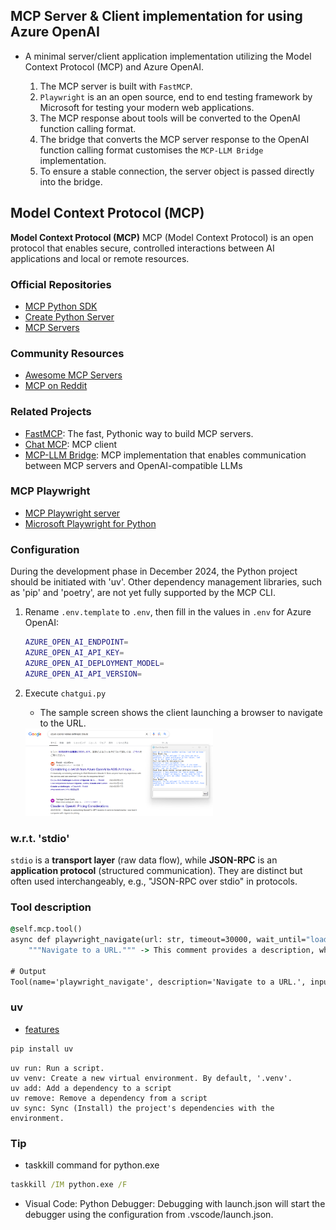 ## MCP Server & Client implementation for using Azure OpenAI

- A minimal server/client application implementation utilizing the Model Context Protocol (MCP) and Azure OpenAI.

    1. The MCP server is built with `FastMCP`.  
    2. `Playwright` is an an open source, end to end testing framework by Microsoft for testing your modern web applications. 
    3. The MCP response about tools will be converted to the OpenAI function calling format.  
    4. The bridge that converts the MCP server response to the OpenAI function calling format customises the `MCP-LLM Bridge` implementation.
    5. To ensure a stable connection, the server object is passed directly into the bridge. 

## Model Context Protocol (MCP)

**Model Context Protocol (MCP)** MCP (Model Context Protocol) is an open protocol that enables secure, controlled interactions between AI applications and local or remote resources. 

### Official Repositories

- [MCP Python SDK](https://github.com/modelcontextprotocol/python-sdk)  
- [Create Python Server](https://github.com/modelcontextprotocol/create-python-server)  
- [MCP Servers](https://github.com/modelcontextprotocol/servers)  

### Community Resources

- [Awesome MCP Servers](https://github.com/punkpeye/awesome-mcp-servers)  
- [MCP on Reddit](https://www.reddit.com/r/mcp/)  

### Related Projects

- [FastMCP](https://github.com/jlowin/fastmcp): The fast, Pythonic way to build MCP servers.
- [Chat MCP](https://github.com/daodao97/chatmcp): MCP client
- [MCP-LLM Bridge](https://github.com/bartolli/mcp-llm-bridge): MCP implementation that enables communication between MCP servers and OpenAI-compatible LLMs

### MCP Playwright

- [MCP Playwright server](https://github.com/executeautomation/mcp-playwright)  
- [Microsoft Playwright for Python](https://github.com/microsoft/playwright-python)  

### Configuration

During the development phase in December 2024, the Python project should be initiated with 'uv'. Other dependency management libraries, such as 'pip' and 'poetry', are not yet fully supported by the MCP CLI.

1. Rename `.env.template` to `.env`, then fill in the values in `.env` for Azure OpenAI:

    ```bash
    AZURE_OPEN_AI_ENDPOINT=
    AZURE_OPEN_AI_API_KEY=
    AZURE_OPEN_AI_DEPLOYMENT_MODEL=
    AZURE_OPEN_AI_API_VERSION=
    ```

1. Execute `chatgui.py`

    - The sample screen shows the client launching a browser to navigate to the URL.

    <img alt="chatgui" src="doc/chatgui_gpt_generate.png" width="300"/>

### w.r.t. 'stdio'

`stdio` is a **transport layer** (raw data flow), while **JSON-RPC** is an **application protocol** (structured communication). They are distinct but often used interchangeably, e.g., "JSON-RPC over stdio" in protocols.

### Tool description

```cmd
@self.mcp.tool()
async def playwright_navigate(url: str, timeout=30000, wait_until="load"):
    """Navigate to a URL.""" -> This comment provides a description, which may be used in a mechanism similar to function calling in LLMs.

# Output
Tool(name='playwright_navigate', description='Navigate to a URL.', inputSchema={'properties': {'url': {'title': 'Url', 'type': 'string'}, 'timeout': {'default': 30000, 'title': 'timeout', 'type': 'string'}
```

### uv

- [features](https://docs.astral.sh/uv/getting-started/features)

```cmd
pip install uv
```
```
uv run: Run a script.
uv venv: Create a new virtual environment. By default, '.venv'.
uv add: Add a dependency to a script
uv remove: Remove a dependency from a script
uv sync: Sync (Install) the project's dependencies with the environment.
```

### Tip

- taskkill command for python.exe

```cmd
taskkill /IM python.exe /F
```
- Visual Code: Python Debugger: Debugging with launch.json will start the debugger using the configuration from .vscode/launch.json.

<!-- ### Sample query

Navigate to website http://eaapp.somee.com and click the login link. In the login page, enter the username and password as "admin" and "password" respectively and perform login. Then click the Employee List page and click "Create New" button and enter realistic employee details to create for Name, Salary, DurationWorked, Select dropdown for Grade as CLevel and Email. -->
